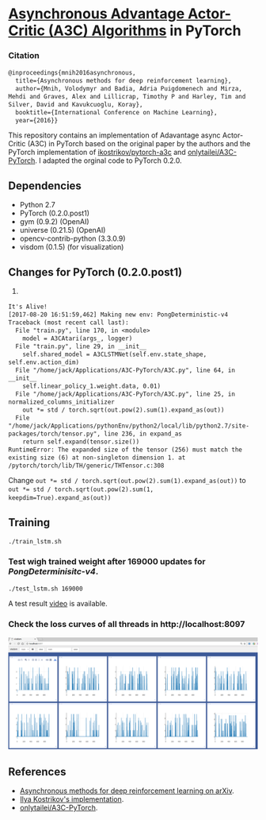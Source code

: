 # [Asynchronous Advantage Actor-Critic (A3C) Algorithms](https://arxiv.org/abs/1602.01783) in PyTorch

### Citation
```
@inproceedings{mnih2016asynchronous,
  title={Asynchronous methods for deep reinforcement learning},
  author={Mnih, Volodymyr and Badia, Adria Puigdomenech and Mirza, Mehdi and Graves, Alex and Lillicrap, Timothy P and Harley, Tim and Silver, David and Kavukcuoglu, Koray},
  booktitle={International Conference on Machine Learning},
  year={2016}}
```

This repository contains an implementation of Adavantage async Actor-Critic (A3C) in PyTorch based on the original paper by the authors and the PyTorch implementation of [ikostrikov/pytorch-a3c](https://github.com/ikostrikov/pytorch-a3c) and [onlytailei/A3C-PyTorch](https://github.com/onlytailei/A3C-PyTorch). I adapted the orginal code to PyTorch 0.2.0.

## Dependencies
* Python 2.7
* PyTorch (0.2.0.post1)
* gym (0.9.2) (OpenAI)
* universe (0.21.5) (OpenAI)
* opencv-contrib-python (3.3.0.9)
* visdom (0.1.5) (for visualization)

## Changes for PyTorch (0.2.0.post1)
1.
```
It's Alive!
[2017-08-20 16:51:59,462] Making new env: PongDeterministic-v4
Traceback (most recent call last):
  File "train.py", line 170, in <module>
    model = A3CAtari(args_, logger)
  File "train.py", line 29, in __init__
    self.shared_model = A3CLSTMNet(self.env.state_shape, self.env.action_dim)
  File "/home/jack/Applications/A3C-PyTorch/A3C.py", line 64, in __init__
    self.linear_policy_1.weight.data, 0.01)
  File "/home/jack/Applications/A3C-PyTorch/A3C.py", line 25, in normalized_columns_initializer
    out *= std / torch.sqrt(out.pow(2).sum(1).expand_as(out))
  File "/home/jack/Applications/pythonEnv/python2/local/lib/python2.7/site-packages/torch/tensor.py", line 236, in expand_as
    return self.expand(tensor.size())
RuntimeError: The expanded size of the tensor (256) must match the existing size (6) at non-singleton dimension 1. at /pytorch/torch/lib/TH/generic/THTensor.c:308
```
Change `out *= std / torch.sqrt(out.pow(2).sum(1).expand_as(out))` to `out *= std / torch.sqrt(out.pow(2).sum(1, keepdim=True).expand_as(out))`


## Training

```
./train_lstm.sh
```

### Test wigh trained weight after 169000 updates for _PongDeterminisitc-v4_.
```
./test_lstm.sh 169000
```

A test result [video](https://youtu.be/Ohpo6BcMgZw) is available.

### Check the loss curves of all threads in http://localhost:8097
![loss_png](./assets/loss.png)

## References

* [Asynchronous methods for deep reinforcement learning on arXiv](https://arxiv.org/abs/1602.01783).
* [Ilya Kostrikov's implementation](https://github.com/ikostrikov/pytorch-a3c).
* [onlytailei/A3C-PyTorch](https://github.com/onlytailei/A3C-PyTorch).

